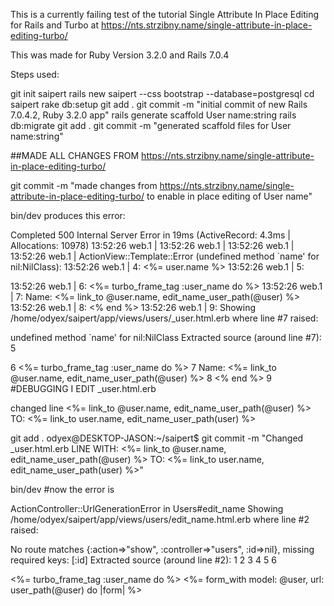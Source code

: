 This is a currently failing test of the tutorial Single Attribute In Place Editing for Rails and Turbo at https://nts.strzibny.name/single-attribute-in-place-editing-turbo/

This was made for Ruby Version 3.2.0 and Rails 7.0.4

Steps used:

git init saipert rails new saipert --css bootstrap --database=postgresql 
cd saipert 
rake db:setup 
git add . 
git commit -m "initial commit of new Rails 7.0.4.2, Ruby 3.2.0 app" 
rails generate scaffold User name:string 
rails db:migrate 
git add . 
git commit -m "generated scaffold files for User name:string"

##MADE ALL CHANGES FROM https://nts.strzibny.name/single-attribute-in-place-editing-turbo/ 

git commit -m "made changes from https://nts.strzibny.name/single-attribute-in-place-editing-turbo/ to enable in place editing of User name"

bin/dev produces this error:

Completed 500 Internal Server Error in 19ms (ActiveRecord: 4.3ms | Allocations: 10978) 13:52:26 web.1 | 13:52:26 web.1 | 13:52:26 web.1 | 13:52:26 web.1 | ActionView::Template::Error (undefined method `name' for nil:NilClass): 13:52:26 web.1 | 4: <%= user.name %> 13:52:26 web.1 | 5:

13:52:26 web.1 | 6: <%= turbo_frame_tag :user_name do %> 13:52:26 web.1 | 7: Name: <%= link_to @user.name, edit_name_user_path(@user) %> 13:52:26 web.1 | 8: <% end %> 13:52:26 web.1 | 9:
Showing /home/odyex/saipert/app/views/users/_user.html.erb where line #7 raised:

undefined method `name' for nil:NilClass Extracted source (around line #7): 5

6 <%= turbo_frame_tag :user_name do %> 7 Name: <%= link_to @user.name, edit_name_user_path(@user) %> 8 <% end %> 9
#DEBUGGING I EDIT _user.html.erb

changed line <%= link_to @user.name, edit_name_user_path(@user) %> TO: <%= link_to user.name, edit_name_user_path(user) %>

git add . odyex@DESKTOP-JASON:~/saipert$ 
git commit -m "Changed _user.html.erb LINE WITH: <%= link_to @user.name, edit_name_user_path(@user) %> TO: <%= link_to user.name, edit_name_user_path(user) %>"

bin/dev #now the error is

ActionController::UrlGenerationError in Users#edit_name Showing /home/odyex/saipert/app/views/users/edit_name.html.erb where line #2 raised:

No route matches {:action=>"show", :controller=>"users", :id=>nil}, missing required keys: [:id] Extracted source (around line #2): 1 2 3 4 5 6

<%= turbo_frame_tag :user_name do %> <%= form_with model: @user, url: user_path(@user) do |form| %>
